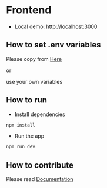 # Frontend

- Local demo: [http://localhost:3000](http://localhost:3000)

## How to set .env variables

Please copy from [Here](https://github.com/SYNRGY-FP-C/dotenv/blob/main/fsw/frontend/.env)

or

use your own variables

## How to run

- Install dependencies

```bash
npm install
```

- Run the app

```bash
npm run dev
```

## How to contribute

Please read [Documentation](https://docs-fp.zekhoi.dev/contribute)
